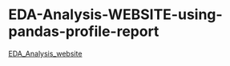 # EDA-Analysis-WEBSITE-using-pandas-profile-report


[EDA_Analysis_website](https://saranggami-eda-analysis-website-using-pandas-profile-app-8ef930.streamlit.app/)
